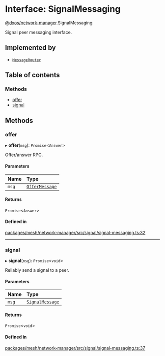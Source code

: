 # Interface: SignalMessaging

[@dxos/network-manager](../modules/dxos_network_manager.md).SignalMessaging

Signal peer messaging interface.

## Implemented by

- [`MessageRouter`](../classes/dxos_network_manager.MessageRouter.md)

## Table of contents

### Methods

- [offer](dxos_network_manager.SignalMessaging.md#offer)
- [signal](dxos_network_manager.SignalMessaging.md#signal)

## Methods

### offer

▸ **offer**(`msg`): `Promise`<`Answer`\>

Offer/answer RPC.

#### Parameters

| Name | Type |
| :------ | :------ |
| `msg` | [`OfferMessage`](dxos_network_manager.OfferMessage.md) |

#### Returns

`Promise`<`Answer`\>

#### Defined in

[packages/mesh/network-manager/src/signal/signal-messaging.ts:32](https://github.com/dxos/dxos/blob/32ae9b579/packages/mesh/network-manager/src/signal/signal-messaging.ts#L32)

___

### signal

▸ **signal**(`msg`): `Promise`<`void`\>

Reliably send a signal to a peer.

#### Parameters

| Name | Type |
| :------ | :------ |
| `msg` | [`SignalMessage`](dxos_network_manager.SignalMessage.md) |

#### Returns

`Promise`<`void`\>

#### Defined in

[packages/mesh/network-manager/src/signal/signal-messaging.ts:37](https://github.com/dxos/dxos/blob/32ae9b579/packages/mesh/network-manager/src/signal/signal-messaging.ts#L37)
